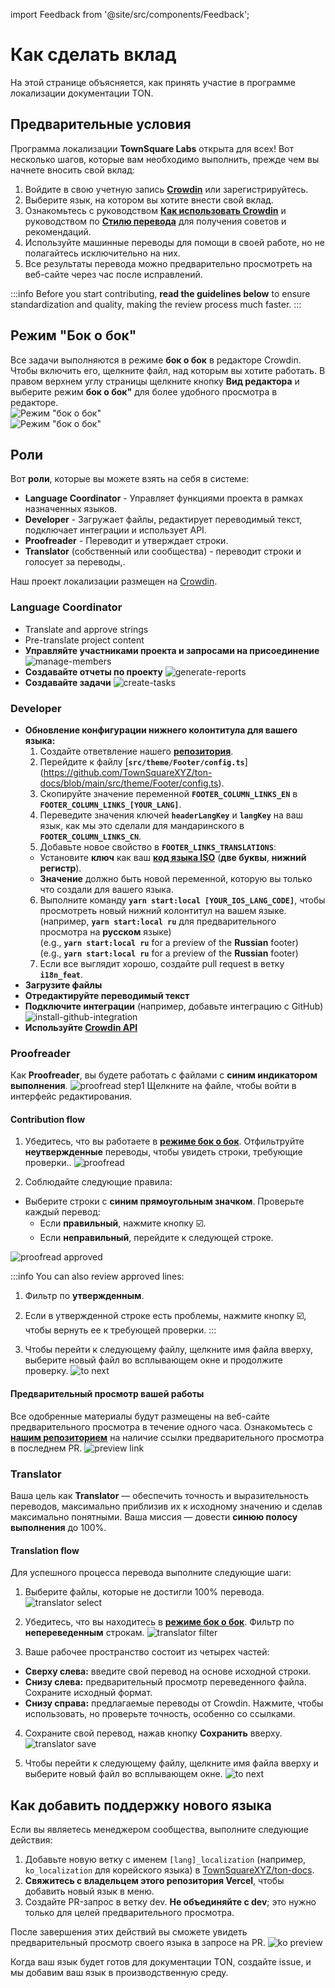 import Feedback from '@site/src/components/Feedback';

# Как сделать вклад

На этой странице объясняется, как принять участие в программе локализации документации TON.

## Предварительные условия

Программа локализации **TownSquare Labs** открыта для всех! Вот несколько шагов, которые вам необходимо выполнить, прежде чем вы начнете вносить свой вклад:

1. Войдите в свою учетную запись [**Crowdin**](https://crowdin.com) или зарегистрируйтесь.
2. Выберите язык, на котором вы хотите внести свой вклад.
3. Ознакомьтесь с руководством [**Как использовать Crowdin**](/v3/contribute/localization-program/how-to-contribute) и руководством по [**Стилю перевода**](/v3/contribute/localization-program/translation-style-guide) для получения советов и рекомендаций.
4. Используйте машинные переводы для помощи в своей работе, но не полагайтесь исключительно на них.
5. Все результаты перевода можно предварительно просмотреть на веб-сайте через час после исправлений.

:::info
Before you start contributing, **read the guidelines below** to ensure standardization and quality, making the review process much faster.
:::

## Режим "Бок о бок"

Все задачи выполняются в режиме **бок о бок** в редакторе Crowdin. Чтобы включить его, щелкните файл, над которым вы хотите работать. В правом верхнем углу страницы щелкните кнопку **Вид редактора** и выберите режим **бок о бок"** для более удобного просмотра в редакторе.\
![Режим "бок о бок"](/img/localizationProgramGuideline/side-by-side.png)\
![Режим "бок о бок"](/img/localizationProgramGuideline/side-by-side.png)

## Роли

Вот **роли**, которые вы можете взять на себя в системе:

- **Language Coordinator** - Управляет функциями проекта в рамках назначенных языков.
- **Developer** - Загружает файлы, редактирует переводимый текст, подключает интеграции и использует API.
- **Proofreader** - Переводит и утверждает строки.
- **Translator** (собственный или сообщества) - переводит строки и голосует за переводы,.

Наш проект локализации размещен на [Crowdin](https://crowdin.com/project/ton-docs).

### Language Coordinator

- Translate and approve strings
- Pre-translate project content
- **Управляйте участниками проекта и запросами на присоединение**
  ![manage-members](/img/localizationProgramGuideline/manage-members.png)
- **Создавайте отчеты по проекту**
  ![generate-reports](/img/localizationProgramGuideline/generate-reports.png)
- **Создавайте задачи**
  ![create-tasks](/img/localizationProgramGuideline/create-tasks.png)

### Developer

- **Обновление конфигурации нижнего колонтитула для вашего языка:**
  1. Создайте ответвление нашего [**репозитория**](https://github.com/TownSquareXYZ/ton-docs/tree/i18n_feat).
  2. Перейдите к файлу [**`src/theme/Footer/config.ts`**] (https://github.com/TownSquareXYZ/ton-docs/blob/main/src/theme/Footer/config.ts).
  3. Скопируйте значение переменной **`FOOTER_COLUMN_LINKS_EN`** в **`FOOTER_COLUMN_LINKS_[YOUR_LANG]`**.
  4. Переведите значения ключей **`headerLangKey`** и **`langKey`** на ваш язык, как мы это сделали для мандаринского в **`FOOTER_COLUMN_LINKS_CN`**.
  5. Добавьте новое свойство в **`FOOTER_LINKS_TRANSLATIONS`**:
    - Установите **ключ** как ваш [**код языка ISO**](https://www.andiamo.co.uk/resources/iso-language-codes/) (**две буквы**, **нижний регистр**).
    - **Значение** должно быть новой переменной, которую вы только что создали для вашего языка.
  6. Выполните команду **`yarn start:local [YOUR_IOS_LANG_CODE]`**, чтобы просмотреть новый нижний колонтитул на вашем языке.\
    (например, **`yarn start:local ru`** для предварительного просмотра на **русском** языке)\
    (e.g., **`yarn start:local ru`** for a preview of the **Russian** footer)\
    (e.g., **`yarn start:local ru`** for a preview of the **Russian** footer)
  7. Если все выглядит хорошо, создайте pull request в ветку **`i18n_feat`**.
- **Загрузите файлы**
- **Отредактируйте переводимый текст**
- **Подключите интеграции** (например, добавьте интеграцию с GitHub)
  ![install-github-integration](/img/localizationProgramGuideline/howItWorked/install-github-integration.png)
- **Используйте [Crowdin API](https://developer.crowdin.com/api/v2/)**

### Proofreader

Как **Proofreader**, вы будете работать с файлами с **синим индикатором выполнения**.
![proofread step1](/img/localizationProgramGuideline/proofread-step1.png)
Щелкните на файле, чтобы войти в интерфейс редактирования.

#### Contribution flow

1. Убедитесь, что вы работаете в [**режиме бок о бок**](#side-by-side-mode). Отфильтруйте **неутвержденные** переводы, чтобы увидеть строки, требующие проверки..
  ![proofread](/img/localizationProgramGuideline/proofread-filter.png)

2. Соблюдайте следующие правила:
  - Выберите строки с **синим прямоугольным значком**. Проверьте каждый перевод:
    - Если **правильный**, нажмите кнопку ☑️.
    - Если **неправильный**, перейдите к следующей строке.

![proofread approved](/img/localizationProgramGuideline/proofread-approved.png)

:::info
You can also review approved lines:

1. Фильтр по **утвержденным**.

2. Если в утвержденной строке есть проблемы, нажмите кнопку ☑️, чтобы вернуть ее к требующей проверки.
  :::

3. Чтобы перейти к следующему файлу, щелкните имя файла вверху, выберите новый файл во всплывающем окне и продолжите проверку.
  ![to next](/img/localizationProgramGuideline/redirect-to-next.png)

#### Предварительный просмотр вашей работы

Все одобренные материалы будут размещены на веб-сайте предварительного просмотра в течение одного часа. Ознакомьтесь с [**нашим репозиторием**](https://github.com/TownSquareXYZ/ton-docs/pulls) на наличие ссылки предварительного просмотра в последнем PR.
![preview link](/img/localizationProgramGuideline/preview-link.png)

### Translator

Ваша цель как **Translator** — обеспечить точность и выразительность переводов, максимально приблизив их к исходному значению и сделав максимально понятными. Ваша миссия — довести **синюю полосу выполнения** до 100%.

#### Translation flow

Для успешного процесса перевода выполните следующие шаги:

1. Выберите файлы, которые не достигли 100% перевода.
  ![translator select](/img/localizationProgramGuideline/translator-select.png)

2. Убедитесь, что вы находитесь в [**режиме бок о бок**](#side-by-side-mode). Фильтр по **непереведенным** строкам.
  ![translator filter](/img/localizationProgramGuideline/translator-filter.png)

3. Ваше рабочее пространство состоит из четырех частей:
  - **Сверху слева:** введите свой перевод на основе исходной строки.
  - **Снизу слева:** предварительный просмотр переведенного файла. Сохраните исходный формат.
  - **Снизу справа:** предлагаемые переводы от Crowdin. Нажмите, чтобы использовать, но проверьте точность, особенно со ссылками.

4. Сохраните свой перевод, нажав кнопку **Сохранить** вверху.
  ![translator save](/img/localizationProgramGuideline/translator-save.png)

5. Чтобы перейти к следующему файлу, щелкните имя файла вверху и выберите новый файл во всплывающем окне.
  ![to next](/img/localizationProgramGuideline/redirect-to-next.png)

## Как добавить поддержку нового языка

Если вы являетесь менеджером сообщества, выполните следующие действия:

1. Добавьте новую ветку с именем `[lang]_localization` (например, `ko_localization` для корейского языка) в [TownSquareXYZ/ton-docs](https://github.com/TownSquareXYZ/ton-docs).
2. **Свяжитесь с владельцем этого репозитория Vercel**, чтобы добавить новый язык в меню.
3. Создайте PR-запрос в ветку dev. **Не объединяйте с dev**; это нужно только для целей предварительного просмотра.

После завершения этих действий вы сможете увидеть предварительный просмотр своего языка в запросе на PR.
![ko preview](/img/localizationProgramGuideline/ko_preview.png)

Когда ваш язык будет готов для документации TON, создайте issue, и мы добавим ваш язык в производственную среду.

<Feedback />

